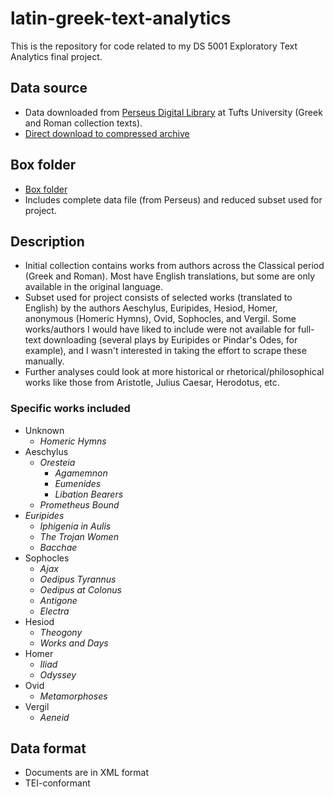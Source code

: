 # latin-greek-text-analytics

This is the repository for code related to my DS 5001 Exploratory Text Analytics final project.

## Data source

- Data downloaded from [Perseus Digital Library](https://www.perseus.tufts.edu/hopper/opensource/download) at Tufts University (Greek and Roman collection texts).
- [Direct download to compressed archive](https://www.perseus.tufts.edu/hopper/opensource/downloads/texts/hopper-texts-GreekRoman.tar.gz)

## Box folder

- [Box folder](https://virginia.box.com/s/tvv3pntcbtveehwmzxonjdzvfoyobhsm)
- Includes complete data file (from Perseus) and reduced subset used for project.

## Description

- Initial collection contains works from authors across the Classical period (Greek and Roman). Most have English translations, but some are only available in the original language.
- Subset used for project consists of selected works (translated to English) by the authors Aeschylus, Euripides, Hesiod, Homer, anonymous (Homeric Hymns), Ovid, Sophocles, and Vergil. Some works/authors I would have liked to include were not available for full-text downloading (several plays by Euripides or Pindar's Odes, for example), and I wasn't interested in taking the effort to scrape these manually.
- Further analyses could look at more historical or rhetorical/philosophical works like those from Aristotle, Julius Caesar, Herodotus, etc.

### Specific works included

- Unknown
  - *Homeric Hymns*
- Aeschylus
  - *Oresteia*
    - *Agamemnon*
    - *Eumenides*
    - *Libation Bearers*
  - *Prometheus Bound*
- *Euripides*
  - *Iphigenia in Aulis*
  - *The Trojan Women*
  - *Bacchae*
- Sophocles
  - *Ajax*
  - *Oedipus Tyrannus*
  - *Oedipus at Colonus*
  - *Antigone*
  - *Electra*
- Hesiod
  - *Theogony*
  - *Works and Days*
- Homer
  - *Iliad*
  - *Odyssey*
- Ovid
  - *Metamorphoses*
- Vergil
  - *Aeneid*


## Data format

- Documents are in XML format
- TEI-conformant
